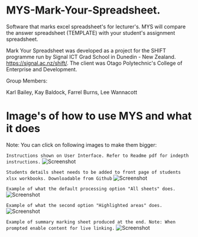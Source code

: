 # MYS-Mark-Your-Spreadsheet.
Software that marks excel spreadsheet's for lecturer's. MYS will compare the answer spreadsheet (TEMPLATE) with your student's assignment spreadsheet. 

Mark Your Spreadsheet was developed as a project for the SHIFT programme run by Signal ICT Grad School in Dunedin - New Zealand.
https://signal.ac.nz/shift/. The client was Otago Polytechnic's College of Enterprise and Development.

Group Members:

Karl Bailey, Kay Baldock, Farrel Burns, Lee Wannacott

# Image's of how to use MYS and what it does

Note: You can click on following images to make them bigger:

```Instructions shown on User Interface. Refer to Readme pdf for indepth instructions.```
![Screenshot](https://github.com/LeeWannacott/MYS-Mark-Your-Spreadsheet/blob/master/Mark-Your-Spreadsheet%20instructions.png)

```Students details sheet needs to be added to front page of students xlsx workbooks. Downloadable from Github```
![Screenshot](https://github.com/LeeWannacott/MYS-Mark-Your-Spreadsheet/blob/master/Student's%20details%20sheet.png)

```Example of what the default processing option "All sheets" does. ```
![Screenshot](https://github.com/LeeWannacott/MYS-Mark-Your-Spreadsheet/blob/master/CompareAllExample.png)

```Example of what the second option "Highlighted areas" does.```
![Screenshot](https://github.com/LeeWannacott/MYS-Mark-Your-Spreadsheet/blob/master/HighlightingCellsExample.png)

```Example of summary marking sheet produced at the end. Note: When prompted enable content for live linking.```
![Screenshot](https://github.com/LeeWannacott/MYS-Mark-Your-Spreadsheet/blob/master/markingSummaryExample.png)
